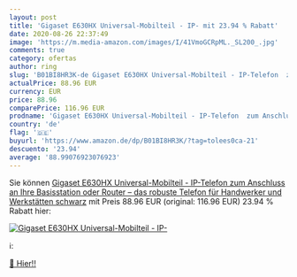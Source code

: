 ```yaml
---
layout: post
title: 'Gigaset E630HX Universal-Mobilteil - IP- mit 23.94 % Rabatt'
date: 2020-08-26 22:37:49
image: 'https://m.media-amazon.com/images/I/41VmoGCRpML._SL200_.jpg'
comments: true
category: ofertas
author: ring
slug: 'B01BI8HR3K-de Gigaset E630HX Universal-Mobilteil - IP-Telefon  zum Anschluss an Ihre Basisstation oder Router – das robuste Telefon für Handwerker und Werkstätten  schwarz'
actualPrice: 88.96 EUR
currency: EUR
price: 88.96
comparePrice: 116.96 EUR
prodname: 'Gigaset E630HX Universal-Mobilteil - IP-Telefon  zum Anschluss an Ihre Basisstation oder Router – das robuste Telefon für Handwerker und Werkstätten  schwarz'
country: 'de'
flag: '🇩🇪'
buyurl: 'https://www.amazon.de/dp/B01BI8HR3K/?tag=tolees0ca-21'
descuento: '23.94'
average: '88.99076923076923'
---
```


Sie können [Gigaset E630HX Universal-Mobilteil - IP-Telefon  zum Anschluss an Ihre Basisstation oder Router – das robuste Telefon für Handwerker und Werkstätten  schwarz](https://www.amazon.de/dp/B01BI8HR3K/?tag=tolees0ca-21) mit Preis 88.96 EUR (original: 116.96 EUR) 23.94 % Rabatt hier:

[![Gigaset E630HX Universal-Mobilteil - IP-](https://m.media-amazon.com/images/I/41VmoGCRpML._SL200_.jpg)](https://www.amazon.de/dp/B01BI8HR3K/?tag=tolees0ca-21)

ℹ️:


[🛒 Hier!!](https://www.amazon.de/dp/B01BI8HR3K/?tag=tolees0ca-21)
